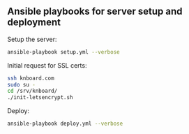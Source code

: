 ## Ansible playbooks for server setup and deployment

Setup the server:
```sh
ansible-playbook setup.yml --verbose
```

Initial request for SSL certs:
```sh
ssh knboard.com
sudo su -
cd /srv/knboard/
./init-letsencrypt.sh
```

Deploy:
```sh
ansible-playbook deploy.yml --verbose
```
